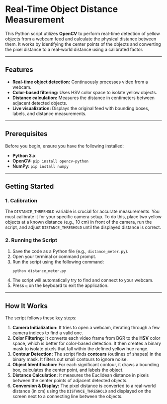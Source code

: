# Real-Time Object Distance Measurement

This Python script utilizes **OpenCV** to perform real-time detection of yellow objects from a webcam feed and calculate the physical distance between them. It works by identifying the center points of the objects and converting the pixel distance to a real-world distance using a calibrated factor.

-----

## Features

  - **Real-time object detection:** Continuously processes video from a webcam.
  - **Color-based filtering:** Uses HSV color space to isolate yellow objects.
  - **Distance calculation:** Measures the distance in centimeters between adjacent detected objects.
  - **Live visualization:** Displays the original feed with bounding boxes, labels, and distance measurements.

-----

## Prerequisites

Before you begin, ensure you have the following installed:

  - **Python 3.x**
  - **OpenCV:** `pip install opencv-python`
  - **NumPy:** `pip install numpy`

-----

## Getting Started

### 1\. Calibration

The `DISTANCE_THRESHOLD` variable is crucial for accurate measurements. You must calibrate it for your specific camera setup. To do this, place two yellow objects at a known distance (e.g., 10 cm) in front of the camera, run the script, and adjust `DISTANCE_THRESHOLD` until the displayed distance is correct.

### 2\. Running the Script

1.  Save the code as a Python file (e.g., `distance_meter.py`).
2.  Open your terminal or command prompt.
3.  Run the script using the following command:
    ```bash
    python distance_meter.py
    ```
4.  The script will automatically try to find and connect to your webcam.
5.  Press `q` on the keyboard to exit the application.

-----

## How It Works

The script follows these key steps:

1.  **Camera Initialization:** It tries to open a webcam, iterating through a few camera indices to find a valid one.
2.  **Color Filtering:** It converts each video frame from BGR to the **HSV** color space, which is better for color-based detection. It then creates a binary mask to isolate pixels that fall within the defined yellow hue range.
3.  **Contour Detection:** The script finds **contours** (outlines of shapes) in the binary mask. It filters out small contours to ignore noise.
4.  **Object Identification:** For each significant contour, it draws a bounding box, calculates the center point, and labels the object.
5.  **Distance Calculation:** It measures the Euclidean distance in pixels between the center points of adjacent detected objects.
6.  **Conversion & Display:** The pixel distance is converted to a real-world distance (in cm) using the `DISTANCE_THRESHOLD` and displayed on the screen next to a connecting line between the objects.